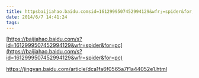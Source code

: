 ```yaml
---
title: httpsbaijiahao.baidu.comsid=1612999507452994129&wfr;=spider&for;=pc
date: 2014/6/7 14:41:24
tags:
---
```



[https://baijiahao.baidu.com/s?id=1612999507452994129&wfr=spider&for=pc](https://baijiahao.baidu.com/s?id=1612999507452994129&wfr=spider&for=pc)

<https://jingyan.baidu.com/article/dca1fa6f0565a7f1a44052e1.html>
